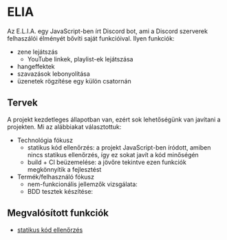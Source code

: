 # ELIA
Az E.L.I.A. egy JavaScript-ben írt Discord bot, ami a Discord szerverek felhaszálói élményét bővíti saját funkcióival. Ilyen funkciók:
- zene lejátszás
  - YouTube linkek, playlist-ek lejátszása
- hangeffektek
- szavazások lebonyolítása
- üzenetek rögzítése egy külön csatornán

## Tervek
A projekt kezdetleges állapotban van, ezért sok lehetőségünk van javítani a projekten. Mi az alábbiakat választottuk:
- Technológia fókusz
  - statikus kód ellenőrzés: a projekt JavaScript-ben íródott, amiben nincs statikus ellenőrzés, így ez sokat javít a kód minőségén
  - build + CI beüzemelése: a jövőre tekintve ezen funkciók megkönnyítik a fejlesztést
- Termék/felhasználó fókusz
  - nem-funkcionális jellemzők vizsgálata:
  - BDD tesztek készítése: 

## Megvalósított funkciók
- [statikus kód ellenőrzés](doc/static-code-analysis.md)